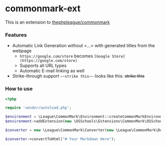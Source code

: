 # commonmark-ext

This is an extension to [thephpleague/commonmark](https://github.com/thephpleague/commonmark)

### Features
* Automatic Link Generation without <...> with generated titles from the webpage
    * `https://google.com/store` becomes `[Google Store](https://google.com/store)`
    * Supports all URL types
    * Automatic E-mail linking as well
* Strike-through support `~~strike this~~` looks like this: ~~strike this~~

### How to use
```php
<?php

require 'vendor/autoload.php';

$environment = \League\CommonMark\Environment::createCommonMarkEnvironment();
$environment->addExtension(new \OSSchools\Extensions\CommonMark\OSSchoolsCommonMarkExtension());

$converter = new \League\CommonMark\Converter(new \League\CommonMark\DocParser($environment), new \League\CommonMark\HtmlRenderer($environment));

$converter->convertToHtml("# Your Markdown Here");
```